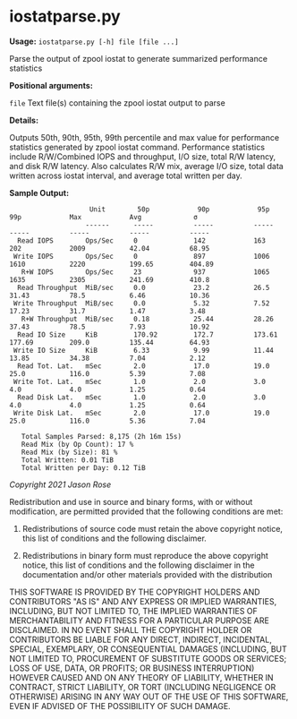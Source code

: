 # iostatparse.py

**Usage:** `iostatparse.py [-h] file [file ...]`

Parse the output of zpool iostat to generate summarized performance statistics


**Positional arguments:**

 `file` 		Text file(s) containing the zpool iostat output to parse


**Details:**

Outputs 50th, 90th, 95th, 99th percentile and max value for performance statistics generated by zpool iostat command.
Performance statistics include R/W/Combined IOPS and throughput, I/O size, total R/W latency, and disk R/W latency.
Also calculates R/W mix, average I/O size, total data written across iostat interval, and average total written per
day.

**Sample Output:**

```
                    Unit        50p            90p            95p            99p            Max            Avg             σ            
                   ------      -----          -----          -----          -----          -----          -----          -----          
  Read IOPS        Ops/Sec     0              142            163            202            2009           42.04          68.95          
 Write IOPS        Ops/Sec     0              897            1006           1610           2220           199.65         404.89         
   R+W IOPS        Ops/Sec     23             937            1065           1635           2305           241.69         410.8          
  Read Throughput  MiB/sec     0.0            23.2           26.5           31.43          78.5           6.46           10.36          
 Write Throughput  MiB/sec     0.0            5.32           7.52           17.23          31.7           1.47           3.48           
   R+W Throughput  MiB/sec     0.18           25.44          28.26          37.43          78.5           7.93           10.92          
  Read IO Size     KiB         170.92         172.7          173.61         177.69         209.0          135.44         64.93          
 Write IO Size     KiB         6.33           9.99           11.44          13.85          34.38          7.04           2.12           
  Read Tot. Lat.   mSec        2.0            17.0           19.0           25.0           116.0          5.39           7.08           
 Write Tot. Lat.   mSec        1.0            2.0            3.0            4.0            4.0            1.25           0.64           
  Read Disk Lat.   mSec        1.0            2.0            3.0            4.0            4.0            1.25           0.64           
 Write Disk Lat.   mSec        2.0            17.0           19.0           25.0           116.0          5.36           7.04           

   Total Samples Parsed: 8,175 (2h 16m 15s)
   Read Mix (by Op Count): 17 %
   Read Mix (by Size): 81 %
   Total Written: 0.01 TiB
   Total Written per Day: 0.12 TiB
```


*Copyright 2021 Jason Rose*

Redistribution and use in source and binary forms, with or without modification, are permitted provided that the
following conditions are met:

1. Redistributions of source code must retain the above copyright notice, this list of conditions and the following
   disclaimer.

2. Redistributions in binary form must reproduce the above copyright notice, this list of conditions and the
   following disclaimer in the documentation and/or other materials provided with the distribution

THIS SOFTWARE IS PROVIDED BY THE COPYRIGHT HOLDERS AND CONTRIBUTORS "AS IS" AND ANY EXPRESS OR IMPLIED WARRANTIES,
INCLUDING, BUT NOT LIMITED TO, THE IMPLIED WARRANTIES OF MERCHANTABILITY AND FITNESS FOR A PARTICULAR PURPOSE ARE
DISCLAIMED. IN NO EVENT SHALL THE COPYRIGHT HOLDER OR CONTRIBUTORS BE LIABLE FOR ANY DIRECT, INDIRECT, INCIDENTAL,
SPECIAL, EXEMPLARY, OR CONSEQUENTIAL DAMAGES (INCLUDING, BUT NOT LIMITED TO, PROCUREMENT OF SUBSTITUTE GOODS OR
SERVICES; LOSS OF USE, DATA, OR PROFITS; OR BUSINESS INTERRUPTION) HOWEVER CAUSED AND ON ANY THEORY OF LIABILITY,
WHETHER IN CONTRACT, STRICT LIABILITY, OR TORT (INCLUDING NEGLIGENCE OR OTHERWISE) ARISING IN ANY WAY OUT OF THE USE
OF THIS SOFTWARE, EVEN IF ADVISED OF THE POSSIBILITY OF SUCH DAMAGE.

